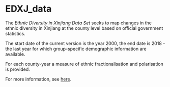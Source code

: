 # EDXJ_data

The *Ethnic Diversity in Xinjiang Data Set* seeks to map changes in the ethnic diversity in Xinjiang at the county level based on official government statistics. 

The start date of the current version is the year 2000, the end date is 2018 - the last year for which group-specific demographic information are available. 

For each county-year a measure of ethnic fractionalisation and polarisation is provided.

For more information, see [here](https://jschlebusch.quarto.pub/test.html). 